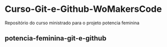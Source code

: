 # Curso-Git-e-Github-WoMakersCode
Repositório do curso ministrado para o projeto potencia feminina
## potencia-feminina-git-e-github


